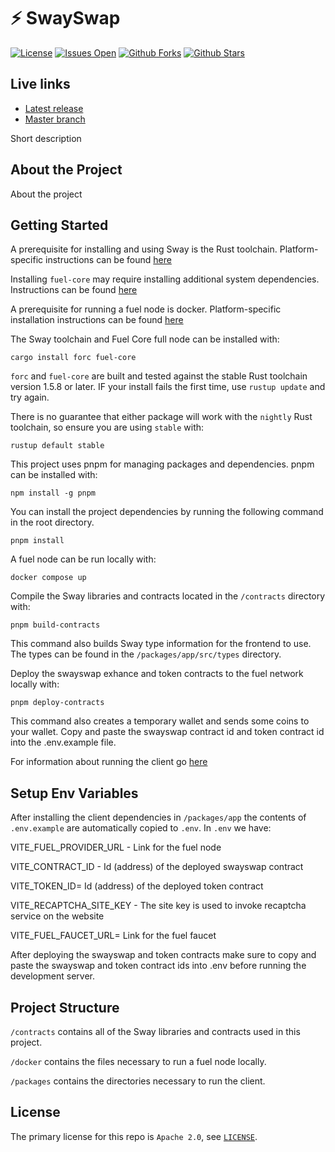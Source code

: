 # ⚡️ SwaySwap

[![License](https://img.shields.io/github/license/FuelLabs/swayswap)](https://github.com/FuelLabs/swayswap)
[![Issues Open](https://img.shields.io/github/issues/FuelLabs/swayswap)](https://github.com/FuelLabs/swayswap)
[![Github Forks](https://img.shields.io/github/forks/FuelLabs/swayswap)](https://github.com/FuelLabs/swayswap)
[![Github Stars](https://img.shields.io/github/stars/FuelLabs/swayswap)](https://github.com/FuelLabs/swayswap)

## Live links

- [Latest release](https://fuellabs.github.io/swayswap)
- [Master branch](https://swayswap.vercel.app/)

Short description

<!-- ![SwaySwap Interface](cover.png) -->

## About the Project

About the project

## Getting Started

<!-- 1. [Set up your environment](#set-up-env-variables) -->

A prerequisite for installing and using Sway is the Rust toolchain. Platform-specific instructions can be found [here](https://www.rust-lang.org/tools/install)

Installing `fuel-core` may require installing additional system dependencies. Instructions can be found [here](https://github.com/FuelLabs/fuel-core#building)

A prerequisite for running a fuel node is docker. Platform-specific installation instructions can be found [here](https://docs.docker.com/get-docker/)

The Sway toolchain and Fuel Core full node can be installed with:

```
cargo install forc fuel-core
```

`forc` and `fuel-core` are built and tested against the stable Rust toolchain version 1.5.8 or later. IF your install fails the first time, use `rustup update` and try again.

There is no guarantee that either package will work with the `nightly` Rust toolchain, so ensure you are using `stable` with:

```
rustup default stable
```

This project uses pnpm for managing packages and dependencies. pnpm can be installed with:

```
npm install -g pnpm
```

You can install the project dependencies by running the following command in the root directory.

```
pnpm install
```

A fuel node can be run locally with:

```
docker compose up
```

Compile the Sway libraries and contracts located in the `/contracts` directory with:

```
pnpm build-contracts
```

This command also builds Sway type information for the frontend to use. The types can be found in the `/packages/app/src/types` directory.

Deploy the swayswap exhance and token contracts to the fuel network locally with:

```
pnpm deploy-contracts
```

This command also creates a temporary wallet and sends some coins to your wallet. Copy and paste the swayswap contract id and token contract id into the .env.example file.

For information about running the client go [here](./packages/app/README.md)

## Setup Env Variables

After installing the client dependencies in `/packages/app` the contents of `.env.example` are automatically copied to `.env`. In `.env` we have:

VITE_FUEL_PROVIDER_URL - Link for the fuel node

VITE_CONTRACT_ID - Id (address) of the deployed swayswap contract

VITE_TOKEN_ID= Id (address) of the deployed token contract

VITE_RECAPTCHA_SITE_KEY - The site key is used to invoke recaptcha service on the website

VITE_FUEL_FAUCET_URL= Link for the fuel faucet

After deploying the swayswap and token contracts make sure to copy and paste the swayswap and token contract ids into .env before running the development server.

<!--
### Set up ENV Variables
	TO-DO: Add infos about .env on the root README.md
	https://github.com/FuelLabs/swayswap/issues/62
-->

<!--
## Contributing

TODO: https://github.com/FuelLabs/swayswap/issues/54
-->

## Project Structure

`/contracts` contains all of the Sway libraries and contracts used in this project.

`/docker` contains the files necessary to run a fuel node locally.

`/packages` contains the directories necessary to run the client.

## License

The primary license for this repo is `Apache 2.0`, see [`LICENSE`](./LICENSE).
